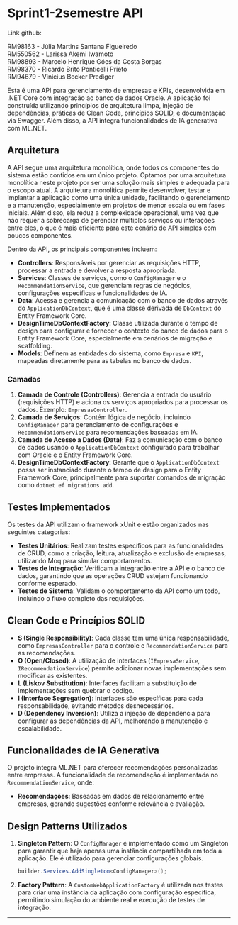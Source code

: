# Sprint1-2semestre API
Link github: 

RM98163 - Júlia Martins Santana Figueiredo  
RM550562 - Larissa Akemi Iwamoto  
RM98893 - Marcelo Henrique Góes da Costa Borgas  
RM98370 - Ricardo Brito Ponticelli Prieto  
RM94679 - Vinicius Becker Prediger  

Esta é uma API para gerenciamento de empresas e KPIs, desenvolvida em .NET Core com integração ao banco de dados Oracle. A aplicação foi construída utilizando princípios de arquitetura limpa, injeção de dependências, práticas de Clean Code, princípios SOLID, e documentação via Swagger. Além disso, a API integra funcionalidades de IA generativa com ML.NET.

## Arquitetura

A API segue uma arquitetura monolítica, onde todos os componentes do sistema estão contidos em um único projeto. Optamos por uma arquitetura monolítica neste projeto por ser uma solução mais simples e adequada para o escopo atual. A arquitetura monolítica permite desenvolver, testar e implantar a aplicação como uma única unidade, facilitando o gerenciamento e a manutenção, especialmente em projetos de menor escala ou em fases iniciais. Além disso, ela reduz a complexidade operacional, uma vez que não requer a sobrecarga de gerenciar múltiplos serviços ou interações entre eles, o que é mais eficiente para este cenário de API simples com poucos componentes.

Dentro da API, os principais componentes incluem:

- **Controllers**: Responsáveis por gerenciar as requisições HTTP, processar a entrada e devolver a resposta apropriada.
- **Services**: Classes de serviços, como o `ConfigManager` e o `RecommendationService`, que gerenciam regras de negócios, configurações específicas e funcionalidades de IA.
- **Data**: Acessa e gerencia a comunicação com o banco de dados através do `ApplicationDbContext`, que é uma classe derivada de `DbContext` do Entity Framework Core.
- **DesignTimeDbContextFactory**: Classe utilizada durante o tempo de design para configurar e fornecer o contexto do banco de dados para o Entity Framework Core, especialmente em cenários de migração e scaffolding.
- **Models**: Definem as entidades do sistema, como `Empresa` e `KPI`, mapeadas diretamente para as tabelas no banco de dados.

### Camadas

1. **Camada de Controle (Controllers)**: Gerencia a entrada do usuário (requisições HTTP) e aciona os serviços apropriados para processar os dados. Exemplo: `EmpresasController`.
2. **Camada de Serviços**: Contém lógica de negócio, incluindo `ConfigManager` para gerenciamento de configurações e `RecommendationService` para recomendações baseadas em IA.
3. **Camada de Acesso a Dados (Data)**: Faz a comunicação com o banco de dados usando o `ApplicationDbContext` configurado para trabalhar com Oracle e o Entity Framework Core.
4. **DesignTimeDbContextFactory**: Garante que o `ApplicationDbContext` possa ser instanciado durante o tempo de design para o Entity Framework Core, principalmente para suportar comandos de migração como `dotnet ef migrations add`.

## Testes Implementados

Os testes da API utilizam o framework xUnit e estão organizados nas seguintes categorias:
- **Testes Unitários**: Realizam testes específicos para as funcionalidades de CRUD, como a criação, leitura, atualização e exclusão de empresas, utilizando Moq para simular comportamentos.
- **Testes de Integração**: Verificam a integração entre a API e o banco de dados, garantindo que as operações CRUD estejam funcionando conforme esperado.
- **Testes de Sistema**: Validam o comportamento da API como um todo, incluindo o fluxo completo das requisições.

## Clean Code e Princípios SOLID

- **S (Single Responsibility)**: Cada classe tem uma única responsabilidade, como `EmpresasController` para o controle e `RecommendationService` para as recomendações.
- **O (Open/Closed)**: A utilização de interfaces (`IEmpresaService`, `IRecommendationService`) permite adicionar novas implementações sem modificar as existentes.
- **L (Liskov Substitution)**: Interfaces facilitam a substituição de implementações sem quebrar o código.
- **I (Interface Segregation)**: Interfaces são específicas para cada responsabilidade, evitando métodos desnecessários.
- **D (Dependency Inversion)**: Utiliza a injeção de dependência para configurar as dependências da API, melhorando a manutenção e escalabilidade.

## Funcionalidades de IA Generativa

O projeto integra ML.NET para oferecer recomendações personalizadas entre empresas. A funcionalidade de recomendação é implementada no `RecommendationService`, onde:
- **Recomendações**: Baseadas em dados de relacionamento entre empresas, gerando sugestões conforme relevância e avaliação.


## Design Patterns Utilizados

1. **Singleton Pattern**:
   O `ConfigManager` é implementado como um Singleton para garantir que haja apenas uma instância compartilhada em toda a aplicação. Ele é utilizado para gerenciar configurações globais.

   ```csharp
   builder.Services.AddSingleton<ConfigManager>();
   ```

2. **Factory Pattern**:
   A `CustomWebApplicationFactory` é utilizada nos testes para criar uma instância da aplicação com configuração específica, permitindo simulação do ambiente real e execução de testes de integração.

--- 


